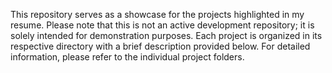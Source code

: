 
This repository serves as a showcase for the projects highlighted in my resume. Please note that this is not an active development repository; it is solely intended for demonstration purposes. Each project is organized in its respective directory with a brief description provided below. For detailed information, please refer to the individual project folders.
